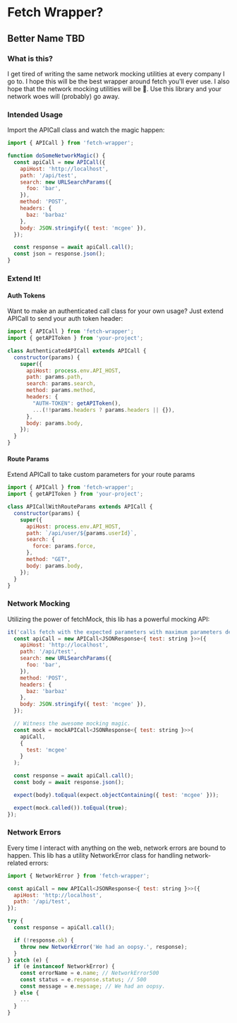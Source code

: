 # Fetch Wrapper?

## Better Name TBD

### What is this?

I get tired of writing the same network mocking utilities at every company I go to.  I hope this will be the best wrapper around fetch you'll ever use.  I also hope that the network mocking utilities will be :100:.  Use this library and your network woes will (probably) go away.

### Intended Usage

Import the APICall class and watch the magic happen:

```js
import { APICall } from 'fetch-wrapper';

function doSomeNetworkMagic() {
  const apiCall = new APICall({
    apiHost: 'http://localhost',
    path: '/api/test',
    search: new URLSearchParams({
      foo: 'bar',
    }),
    method: 'POST',
    headers: {
      baz: 'barbaz'
    },
    body: JSON.stringify({ test: 'mcgee' }),
  });

  const response = await apiCall.call();
  const json = response.json();
}
```

### Extend It!

#### Auth Tokens

Want to make an authenticated call class for your own usage?  Just extend APICall to send your auth token header:

```js
import { APICall } from 'fetch-wrapper';
import { getAPIToken } from 'your-project';

class AuthenticatedAPICall extends APICall {
  constructor(params) {
    super({
      apiHost: process.env.API_HOST,
      path: params.path,
      search: params.search,
      method: params.method,
      headers: {
        "AUTH-TOKEN": getAPIToken(),
        ...(!!params.headers ? params.headers || {}),
      },
      body: params.body,
    });
  }
}
```

#### Route Params

Extend APICall to take custom parameters for your route params

```js
import { APICall } from 'fetch-wrapper';
import { getAPIToken } from 'your-project';

class APICallWithRouteParams extends APICall {
  constructor(params) {
    super({
      apiHost: process.env.API_HOST,
      path: `/api/user/${params.userId}`,
      search: {
        force: params.force,
      },
      method: "GET",
      body: params.body,
    });
  }
}
```

### Network Mocking

Utilizing the power of fetchMock, this lib has a powerful mocking API:

```js
it('calls fetch with the expected parameters with maximum parameters defined', async () => {
  const apiCall = new APICall<JSONResponse<{ test: string }>>({
    apiHost: 'http://localhost',
    path: '/api/test',
    search: new URLSearchParams({
      foo: 'bar',
    }),
    method: 'POST',
    headers: {
      baz: 'barbaz'
    },
    body: JSON.stringify({ test: 'mcgee' }),
  });

  // Witness the awesome mocking magic.
  const mock = mockAPICall<JSONResponse<{ test: string }>>(
    apiCall,
    {
      test: 'mcgee'
    }
  );

  const response = await apiCall.call();
  const body = await response.json();

  expect(body).toEqual(expect.objectContaining({ test: 'mcgee' }));

  expect(mock.called()).toEqual(true);
});
```

### Network Errors

Every time I interact with anything on the web, network errors are bound to happen.  This lib has a utility NetworkError class for handling network-related errors:

```js
import { NetworkError } from 'fetch-wrapper';

const apiCall = new APICall<JSONResponse<{ test: string }>>({
  apiHost: 'http://localhost',
  path: '/api/test',
});

try {
  const response = apiCall.call();

  if (!response.ok) {
    throw new NetworkError('We had an oopsy.', response);
  }
} catch (e) {
  if (e instanceof NetworkError) {
    const errorName = e.name; // NetworkError500
    const status = e.response.status; // 500
    const message = e.message; // We had an oopsy.
  } else {
    ...
  }
}
```
